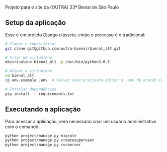 Projeto para o site da (OUTRA) 33ª Bienal de São Paulo

## Setup da aplicação

Esse é um projeto Django clásscio, então o processo é o tradicional:

```bash
# Clonar o repositório:
git clone git@github.com:outra-bienal/bienal_alt.git

# Criar um virtualenv:
mkvirtualenv bienal_alt -p /usr/bin/python3.6.5

# Ativar o virtualenv
cd bienal_alt
cp env.example .env  # talvez você precisará editar o .env de acordo com suas configurações

# Instalar dependências
pip install -r requirements.txt
```

## Executando a aplicação

Para acessar a aplicação, será necessário criar um usuário administrativo com o comando:

```bash
python project/manage.py migrate
python project/manage.py createsuperuser
python project/manage.py runserver
```
